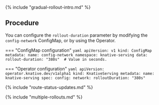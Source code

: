 {% include "gradual-rollout-intro.md" %}

## Procedure

You can configure the `rollout-duration` parameter by modifying the `config-network` ConfigMap, or by using the Operator.

=== "ConfigMap configuration"
    ```yaml
    apiVersion: v1
    kind: ConfigMap
    metadata:
     name: config-network
     namespace: knative-serving
    data:
      rollout-duration: "380s"  # Value in seconds.
    ```

=== "Operator configuration"
    ```yaml
    apiVersion: operator.knative.dev/v1alpha1
    kind: KnativeServing
    metadata:
      name: knative-serving
    spec:
      config:
        network:
           rolloutDuration: "380s"
    ```

{% include "route-status-updates.md" %}

{% include "multiple-rollouts.md" %}
